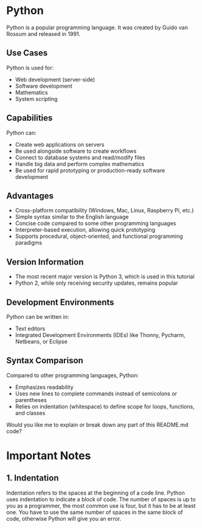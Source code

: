 # Python

Python is a popular programming language. It was created by Guido van Rossum and released in 1991.

## Use Cases

Python is used for:

- Web development (server-side)
- Software development
- Mathematics
- System scripting

## Capabilities

Python can:

- Create web applications on servers
- Be used alongside software to create workflows
- Connect to database systems and read/modify files
- Handle big data and perform complex mathematics
- Be used for rapid prototyping or production-ready software development

## Advantages

- Cross-platform compatibility (Windows, Mac, Linux, Raspberry Pi, etc.)
- Simple syntax similar to the English language
- Concise code compared to some other programming languages
- Interpreter-based execution, allowing quick prototyping
- Supports procedural, object-oriented, and functional programming paradigms

## Version Information

- The most recent major version is Python 3, which is used in this tutorial
- Python 2, while only receiving security updates, remains popular

## Development Environments

Python can be written in:

- Text editors
- Integrated Development Environments (IDEs) like Thonny, Pycharm, Netbeans, or Eclipse

## Syntax Comparison

Compared to other programming languages, Python:

- Emphasizes readability
- Uses new lines to complete commands instead of semicolons or parentheses
- Relies on indentation (whitespace) to define scope for loops, functions, and classes

Would you like me to explain or break down any part of this README.md code?

# Important Notes

## 1. Indentation

Indentation refers to the spaces at the beginning of a code line. Python uses indentation to indicate a block of code. The number of spaces is up to you as a programmer, the most common use is four, but it has to be at least one. You have to use the same number of spaces in the same block of code, otherwise Python will give you an error.
